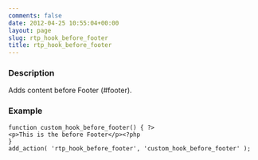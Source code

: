 ```yaml
---
comments: false
date: 2012-04-25 10:55:04+00:00
layout: page
slug: rtp_hook_before_footer
title: rtp_hook_before_footer
---
```


### Description


Adds content before Footer (#footer).


### Example



    
    function custom_hook_before_footer() { ?>
    <p>This is the before Footer</p><?php
    }
    add_action( 'rtp_hook_before_footer', 'custom_hook_before_footer' );
